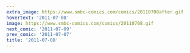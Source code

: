 ```yaml
---
extra_image: https://www.smbc-comics.com/comics/20110708after.gif
hovertext: '2011-07-08'
image: https://www.smbc-comics.com/comics/20110708.gif
next_comic: '2011-07-09'
prev_comic: '2011-07-07'
title: '2011-07-08'
---
```


